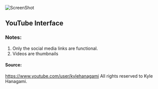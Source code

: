 ![ScreenShot](./screenshots/screenshot-01.gif)

## YouTube Interface

### Notes:
1. Only the social media links are functional.
2. Videos are thumbnails

#### Source:
https://www.youtube.com/user/kylehanagami
All rights reserved to Kyle Hanagami.